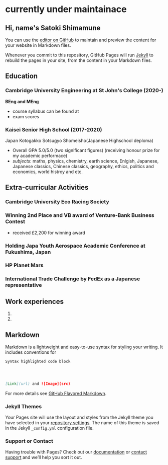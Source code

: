 # currently under maintainace
## Hi, name's Satoki Shimamune

You can use the [editor on GitHub](https://github.com/satoki22ti/profile/edit/gh-pages/index.md) to maintain and preview the content for your website in Markdown files.

Whenever you commit to this repository, GitHub Pages will run [Jekyll](https://jekyllrb.com/) to rebuild the pages in your site, from the content in your Markdown files.

## Education
### Cambridge University Engineering at St John's College (2020-)
**BEng and MEng**
- course syllabus can be found at
- exam scores

### Kaisei Senior High School (2017-2020)
Japan Kotogakko Sotsugyo Shomeisho(Japanese Highschool deploma)
- Overall GPA 5.0/5.0 (two significant figures) (receiving honour prize for my academic performace)
- _subjects_: maths, physics, chemistry, earth science, Enlgish, Japanese, Japanese classics, Chinese classics, geography, ethics, politics and economics, world histroy and etc.

## Extra-curricular Activities
### Cambridge University Eco Racing Society

### Winning 2nd Place and VB award of Venture-Bank Business Contest
- received £2,200 for winning award

### Holding Japa  Youth Aerospace Academic Conference at Fukushima, Japan

### HP Planet Mars

### International Trade Challenge by FedEx as a Japanese representative


## Work experiences
1.
2.

## Markdown

Markdown is a lightweight and easy-to-use syntax for styling your writing. It includes conventions for

```markdown
Syntax highlighted code block




[Link](url) and ![Image](src)
```

For more details see [GitHub Flavored Markdown](https://guides.github.com/features/mastering-markdown/).

### Jekyll Themes

Your Pages site will use the layout and styles from the Jekyll theme you have selected in your [repository settings](https://github.com/satoki22ti/profile/settings/pages). The name of this theme is saved in the Jekyll `_config.yml` configuration file.

### Support or Contact

Having trouble with Pages? Check out our [documentation](https://docs.github.com/categories/github-pages-basics/) or [contact support](https://support.github.com/contact) and we’ll help you sort it out.
